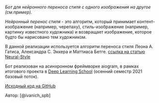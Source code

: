 *Бот для нейронного переноса стиля с одного изображения на другое (см.пример).*

*Нейронный перенос стиля* - это алгоритм, который принимает контент-изображение (например, черепаху), стиль-изображение (например, картинку известного художника) и возвращает изображение, которое будто бы нарисовано тем художником.

В данной реализации используется алгоритм переноса стиля 
Леона А. Гатиса, Александра С. Эккера и Маттиаса Бетге.
[ссылка на статью Neural-Style](https://arxiv.org/abs/1508.06576)

Бот реализован на асинхронном фреймворке aiogram, в рамках итогового проекта в [Deep Learning School](https://www.dlschool.org) (осенний семестр 2021 базовый поток).

[Исходный код на GitHub](https://github.com/Ivanich-spb/TGbot_NNStyleTransfer)

Автор: [@ivanich_spb]